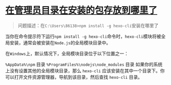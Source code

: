 # [在管理员目录在安装的包存放到哪里了](https://github.com/dululu/Blogs/issues/59)

>问题描述：在`C:\Users\86138>npm install -g hexo-cli`安装在哪里了

当你在命令提示符下运行`npm install -g hexo-cli`命令时，`hexo-cli`模块将被全局安装，通常会被安装在`Node.js`的全局模块目录中。

在`Windows`上，默认情况下，全局模块目录位于以下位置之一：

`%AppData%\npm` 目录
`%ProgramFiles%\nodejs\node_modules` 目录
如果你的系统上没有设置其他的全局模块目录，那么 `hexo-cli` 应该安装在其中一个目录下。你可以打开文件资源管理器，导航到该目录，然后查找 `hexo-cli` 目录。
